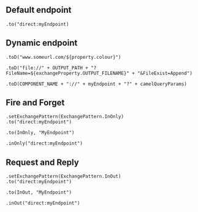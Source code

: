 ## Default endpoint

```
.to("direct:myEndpoint)
```

## Dynamic endpoint

```
.toD("www.someurl.com/${property.colour}")	

.toD("file://" + OUTPUT_PATH + "?FileName=${exchangeProperty.OUTPUT_FILENAME}" + "&FileExist=Append")

.toD(COMPONENT_NAME + "://" + myEndpoint + "?" + camelQueryParams)
```

## Fire and Forget

```
.setExchangePattern(ExchangePattern.InOnly)
.to("direct:myEndpoint")

.to(InOnly, "MyEndpoint")

.inOnly("direct:myEndpoint")
```

## Request and Reply

```
.setExchangePattern(ExchangePattern.InOut)
.to("direct:myEndpoint")

.to(InOut, "MyEndpoint")

.inOut("direct:myEndpoint")
```
